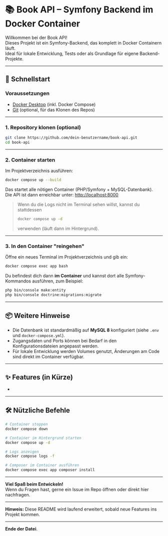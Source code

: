 # 📚 Book API – Symfony Backend im Docker Container

Willkommen bei der Book API!\
Dieses Projekt ist ein Symfony-Backend, das komplett in Docker Containern läuft.\
Ideal für lokale Entwicklung, Tests oder als Grundlage für eigene Backend-Projekte.

---

## 🚀 Schnellstart

### Voraussetzungen

- [Docker Desktop](https://www.docker.com/products/docker-desktop) (inkl. Docker Compose)
- [Git](https://git-scm.com/) (optional, für das Klonen des Repos)

---

### 1. Repository klonen (optional)

```bash
git clone https://github.com/dein-benutzername/book-api.git
cd book-api
```

---

### 2. Container starten

Im Projektverzeichnis ausführen:

```bash
docker compose up --build
```

Das startet alle nötigen Container (PHP/Symfony + MySQL-Datenbank).\
Die API ist dann erreichbar unter: [http://localhost:8000](http://localhost:8000)

> Wenn du die Logs nicht im Terminal sehen willst, kannst du stattdessen
>
> ```bash
> docker compose up -d
> ```
>
> verwenden (läuft dann im Hintergrund).

---

### 3. In den Container "reingehen"

Öffne ein neues Terminal im Projektverzeichnis und gib ein:

```bash
docker compose exec app bash
```

Du befindest dich dann **im Container** und kannst dort alle Symfony-Kommandos ausführen, zum Beispiel:

```bash
php bin/console make:entity
php bin/console doctrine:migrations:migrate
```

---

## 📦 Weitere Hinweise

- Die Datenbank ist standardmäßig auf **MySQL 8** konfiguriert (siehe `.env` und `docker-compose.yml`).
- Zugangsdaten und Ports können bei Bedarf in den Konfigurationsdateien angepasst werden.
- Für lokale Entwicklung werden Volumes genutzt, Änderungen am Code sind direkt im Container verfügbar.

---

## ✨ Features (in Kürze)

-

---

## 🛠️ Nützliche Befehle

```bash
# Container stoppen
docker compose down

# Container im Hintergrund starten
docker compose up -d

# Logs anzeigen
docker compose logs -f

# Composer im Container ausführen
docker compose exec app composer install
```

---

**Viel Spaß beim Entwickeln!**\
Wenn du Fragen hast, gerne ein Issue im Repo öffnen oder direkt hier nachfragen.

---

**Hinweis:** Diese README wird laufend erweitert, sobald neue Features ins Projekt kommen.

---

**Ende der Datei**.

